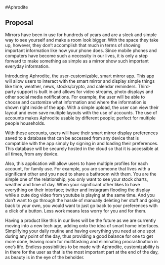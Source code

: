 #Aphrodite


## Proposal
Mirrors have been in use for hundreds of years and are a sleek and simple way to see yourself and make a room look bigger. With the space they take up, however, they don’t accomplish that much in terms of showing important information like how your phone does. Since mobile phones and computers have become such a necessity in our lives, it is only a step forward to make something as simple as a mirror show such important everyday information.

Introducing Aphrodite, the user-customizable, smart mirror app. This app will allow users to interact with the smart mirror and display simple things like time, weather, news, stocks/crypto, and calendar reminders. Third-party support is built in and allows for video streams, photo displays and other social media notifications. For example, the user will be able to choose and customize what information and where the information is shown right inside of the app. With a simple upload, the user can view their layout and even save multiple layouts with the use of accounts. The use of accounts makes Aphrodite usable by different people; perfect for multiple people households.

With these accounts, users will have their smart mirror display preferences saved to a database that can be accessed from any device that is compatible with the app simply by signing in and loading their preferences. This database will be securely hosted in the cloud so that it is accessible at all times, from any device.

Also, this application will allow users to have multiple profiles for each account, for family use. For example, you are someone that lives with a significant other  and you need to share a bathroom with them. You are the simple one of the relationship, you only want to see your stock charts, weather and time of day. When your significant other likes to have everything on their interface; twitter and instagram flooding the display while a cute dog video from youtube is playing at the same time. And you don’t want to go through the hassle of manually deleting her stuff and going back to your own, you would want to just go back to your preferences with a click of a button. Less work means less worry for you and for them.

Having a product like this in our lives will be the future as we are currently moving into a new tech age, adding onto the idea of smart home interfaces. Simplifying your daily routine and having everything you need at one spot during any point of the day, thus providing a good balance for one to get more done, leaving room for multitasking and eliminating procrastination in one’s life. Endless possibilities to be made with Aphrodite, customizability is in there for the user as that is the most important part at the end of the day, as beauty is in the eye of the beholder.
